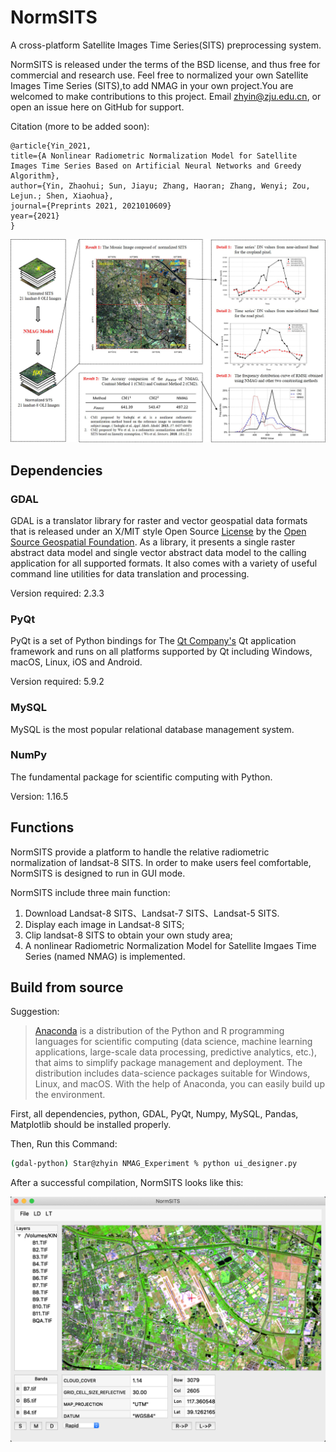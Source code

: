 # NormSITS
A cross-platform Satellite Images Time Series(SITS) preprocessing system.

NormSITS is released under the terms of the BSD license, and thus free for commercial and research use. Feel free to normalized your own Satellite Images Time Series (SITS),to add NMAG in your own project.You are welcomed to make contributions to this project. Email zhyin@zju.edu.cn, or open an issue here on GitHub for support. 

Citation (more to be added soon):

    @article{Yin_2021,
    title={A Nonlinear Radiometric Normalization Model for Satellite Images Time Series Based on Artificial Neural Networks and Greedy Algorithm},
    author={Yin, Zhaohui; Sun, Jiayu; Zhang, Haoran; Zhang, Wenyi; Zou, Lejun.; Shen, Xiaohua},
    journal={Preprints 2021, 2021010609}
    year={2021}
    }

<img src='./png/Graphical_Abstract.jpg'>

## Dependencies
### GDAL

GDAL is a translator library for raster and vector geospatial data formats that is released under an X/MIT style Open Source [License](https://gdal.org/license.html#license) by the [Open Source Geospatial Foundation](https://www.osgeo.org/). As a library, it presents a single raster abstract data model and single vector abstract data model to the calling application for all supported formats. It also comes with a variety of useful command line utilities for data translation and processing. 

Version required: 2.3.3

### PyQt
PyQt is a set of Python bindings for The [Qt Company's](https://www.qt.io/) Qt application framework and runs on all platforms supported by Qt including Windows, macOS, Linux, iOS and Android.

Version required: 5.9.2

### MySQL
MySQL is the most popular relational database management system.

### NumPy
The fundamental package for scientific computing with Python.

Version: 1.16.5

## Functions
NormSITS provide a platform to handle the relative radiometric normalization of landsat-8 SITS.
In order to make users feel comfortable, NormSITS is designed to run in GUI mode. 

NormSITS include three main function:
1. Download Landsat-8 SITS、Landsat-7 SITS、Landsat-5 SITS.
2. Display each image in Landsat-8 SITS;
3. Clip landsat-8 SITS to obtain your own study area;
4. A nonlinear Radiometric Normalization Model for Satellite Imgaes Time Series (named NMAG) is implemented.

## Build from source
Suggestion: 
>[Anaconda](https://www.anaconda.com) is a distribution of the Python and R programming languages for scientific computing (data science, machine learning applications, large-scale data processing, predictive analytics, etc.), that aims to simplify package management and deployment. The distribution includes data-science packages suitable for Windows, Linux, and macOS. With the help of Anaconda, you can easily build up the environment.

First, all dependencies, python, GDAL, PyQt, Numpy, MySQL, Pandas, Matplotlib should be installed properly.

Then, Run this Command:

```zsh
(gdal-python) Star@zhyin NMAG_Experiment % python ui_designer.py
```

After a successful compilation, NormSITS looks like this:

<img src='./png/display.png'>